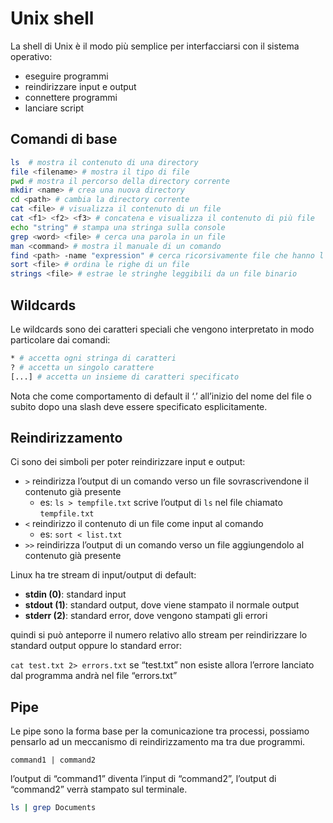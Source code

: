 ﻿# Unix shell

La shell di Unix è il modo più semplice per interfacciarsi con il sistema operativo:

- eseguire programmi
- reindirizzare input e output
- connettere programmi
- lanciare script

## Comandi di base

```bash
ls  # mostra il contenuto di una directory
file <filename> # mostra il tipo di file
pwd # mostra il percorso della directory corrente
mkdir <name> # crea una nuova directory
cd <path> # cambia la directory corrente
cat <file> # visualizza il contenuto di un file
cat <f1> <f2> <f3> # concatena e visualizza il contenuto di più file
echo "string" # stampa una stringa sulla console
grep <word> <file> # cerca una parola in un file
man <command> # mostra il manuale di un comando
find <path> -name "expression" # cerca ricorsivamente file che hanno l'espressione nel nome
sort <file> # ordina le righe di un file
strings <file> # estrae le stringhe leggibili da un file binario
```

## Wildcards

Le wildcards sono dei caratteri speciali che vengono interpretato in modo particolare dai comandi:

```bash
* # accetta ogni stringa di caratteri
? # accetta un singolo carattere
[...] # accetta un insieme di caratteri specificato
```

Nota che come comportamento di default il ‘.’ all’inizio del nome del file o subito dopo una slash deve essere specificato esplicitamente.

## Reindirizzamento

Ci sono dei simboli per poter reindirizzare input e output:

- `>`  reindirizza l’output di un comando verso un file sovrascrivendone il contenuto già presente
    - es: `ls > tempfile.txt` scrive l’output di `ls`  nel file chiamato `tempfile.txt`
- `<` reindirizzo il contenuto di un file come input al comando
    - es: `sort < list.txt`
- `>>`  reindirizza l’output di un comando verso un file aggiungendolo al contenuto già presente

Linux ha tre stream di input/output di default:

- **stdin (0)**: standard input
- **stdout (1)**: standard output, dove viene stampato il normale output
- **stderr (2)**: standard error, dove vengono stampati gli errori

quindi si può anteporre il numero relativo allo stream per reindirizzare lo standard output oppure lo standard error:

`cat test.txt 2> errors.txt`  se “test.txt” non esiste allora l’errore lanciato dal programma andrà nel file “errors.txt”

## Pipe

Le pipe sono la forma base per la comunicazione tra processi, possiamo pensarlo ad un meccanismo di reindirizzamento ma tra due programmi.

`command1 | command2`

l’output di “command1” diventa l’input di “command2”, l’output di “command2” verrà stampato sul terminale.

```bash
ls | grep Documents
```
